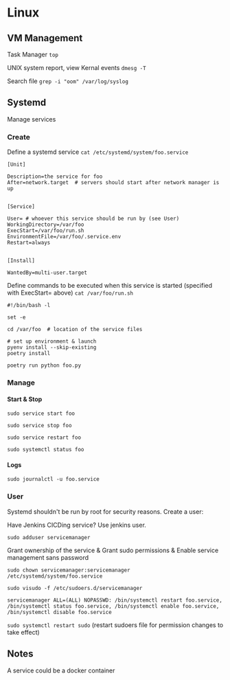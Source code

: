 # Linux


## VM Management

Task Manager `top`

UNIX system report, view Kernal events `dmesg -T`

Search file `grep -i "oom" /var/log/syslog`


## Systemd
Manage services


### Create

Define a systemd service
`cat /etc/systemd/system/foo.service`

```
[Unit]

Description=the service for foo
After=network.target  # servers should start after network manager is up


[Service]

User= # whoever this service should be run by (see User)
WorkingDirectory=/var/foo
ExecStart=/var/foo/run.sh
EnvironmentFile=/var/foo/.service.env
Restart=always


[Install]

WantedBy=multi-user.target
```


Define commands to be executed when this service is started (specified with ExecStart= above)
`cat /var/foo/run.sh` 

```
#!/bin/bash -l

set -e

cd /var/foo  # location of the service files

# set up environment & launch 
pyenv install --skip-existing
poetry install

poetry run python foo.py
```

### Manage

#### Start & Stop
`sudo service start foo`

`sudo service stop foo`

`sudo service restart foo`

`sudo systemctl status foo`

#### Logs
`sudo journalctl -u foo.service`


### User

Systemd shouldn't be run by root for security reasons.  Create a user:

Have Jenkins CICDing service? Use jenkins user.

`sudo adduser servicemanager`

Grant ownership of the service & Grant sudo permissions & Enable service management sans password

`sudo chown servicemanager:servicemanager /etc/systemd/system/foo.service`

`sudo visudo -f /etc/sudoers.d/servicemanager`

`servicemanager ALL=(ALL) NOPASSWD: /bin/systemctl restart foo.service, /bin/systemctl status foo.service, /bin/systemctl enable foo.service, /bin/systemctl disable foo.service`

`sudo systemctl restart sudo` (restart sudoers file for permission changes to take effect)


## Notes

A service could be a docker container

